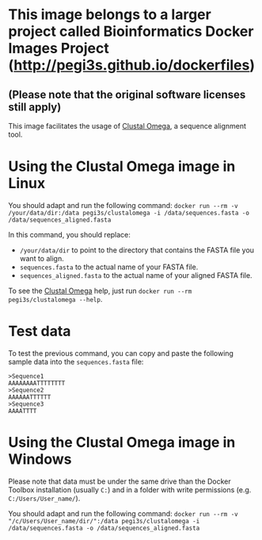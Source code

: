 # This image belongs to a larger project called Bioinformatics Docker Images Project (http://pegi3s.github.io/dockerfiles)
## (Please note that the original software licenses still apply)

This image facilitates the usage of [Clustal Omega](http://www.clustal.org/omega/), a sequence alignment tool.

# Using the Clustal Omega image in Linux

You should adapt and run the following command: `docker run --rm -v /your/data/dir:/data pegi3s/clustalomega -i /data/sequences.fasta -o /data/sequences_aligned.fasta`

In this command, you should replace:
- `/your/data/dir` to point to the directory that contains the FASTA file you want to align.
- `sequences.fasta` to the actual name of your FASTA file.
- `sequences_aligned.fasta` to the actual name of your aligned FASTA file.

To see the [Clustal Omega](https://www.ebi.ac.uk/seqdb/confluence/display/THD/Clustal+Omega) help, just run `docker run --rm pegi3s/clustalomega --help`.

# Test data
To test the previous command, you can copy and paste the following sample data into the `sequences.fasta` file:
```
>Sequence1
AAAAAAAATTTTTTTT
>Sequence2
AAAAAATTTTTT
>Sequence3
AAAATTTT
```

# Using the Clustal Omega image in Windows

Please note that data must be under the same drive than the Docker Toolbox installation (usually `C:`) and in a folder with write permissions (e.g. `C:/Users/User_name/`).

You should adapt and run the following command: `docker run --rm -v "/c/Users/User_name/dir/":/data pegi3s/clustalomega -i /data/sequences.fasta -o /data/sequences_aligned.fasta`

